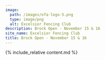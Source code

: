 ```yaml
---
image:
  path: /images/ofa-logo-5.png
  type: image/png
  alt: Excelsior Fencing Club
description: Brock Open - November 15 & 16
site_name: Excelsior Fencing Club
title: Brock Open - November 15 & 16
---
```


{% include_relative content.md %}
